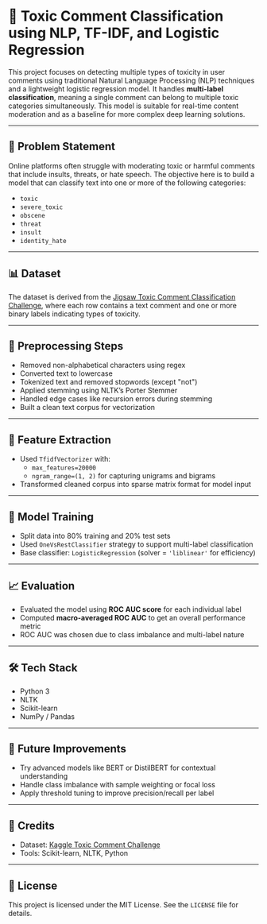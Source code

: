 # 💬 Toxic Comment Classification using NLP, TF-IDF, and Logistic Regression

This project focuses on detecting multiple types of toxicity in user comments using traditional Natural Language Processing (NLP) techniques and a lightweight logistic regression model. It handles **multi-label classification**, meaning a single comment can belong to multiple toxic categories simultaneously. This model is suitable for real-time content moderation and as a baseline for more complex deep learning solutions.

---

## 🧠 Problem Statement

Online platforms often struggle with moderating toxic or harmful comments that include insults, threats, or hate speech. The objective here is to build a model that can classify text into one or more of the following categories:

- `toxic`
- `severe_toxic`
- `obscene`
- `threat`
- `insult`
- `identity_hate`

---

## 📊 Dataset

The dataset is derived from the [Jigsaw Toxic Comment Classification Challenge](https://www.kaggle.com/c/jigsaw-toxic-comment-classification-challenge), where each row contains a text comment and one or more binary labels indicating types of toxicity.

---

## 🔧 Preprocessing Steps

- Removed non-alphabetical characters using regex
- Converted text to lowercase
- Tokenized text and removed stopwords (except "not")
- Applied stemming using NLTK’s Porter Stemmer
- Handled edge cases like recursion errors during stemming
- Built a clean text corpus for vectorization

---

## 🔢 Feature Extraction

- Used `TfidfVectorizer` with:
  - `max_features=20000`
  - `ngram_range=(1, 2)` for capturing unigrams and bigrams
- Transformed cleaned corpus into sparse matrix format for model input

---

## 🧪 Model Training

- Split data into 80% training and 20% test sets
- Used `OneVsRestClassifier` strategy to support multi-label classification
- Base classifier: `LogisticRegression` (solver = `'liblinear'` for efficiency)

---

## 📈 Evaluation

- Evaluated the model using **ROC AUC score** for each individual label
- Computed **macro-averaged ROC AUC** to get an overall performance metric
- ROC AUC was chosen due to class imbalance and multi-label nature

---

## 🛠️ Tech Stack

- Python 3
- NLTK
- Scikit-learn
- NumPy / Pandas

---

## 🚀 Future Improvements

- Try advanced models like BERT or DistilBERT for contextual understanding
- Handle class imbalance with sample weighting or focal loss
- Apply threshold tuning to improve precision/recall per label

---

## 📎 Credits

- Dataset: [Kaggle Toxic Comment Challenge](https://www.kaggle.com/c/jigsaw-toxic-comment-classification-challenge)
- Tools: Scikit-learn, NLTK, Python

---

## 🧾 License

This project is licensed under the MIT License. See the `LICENSE` file for details.
